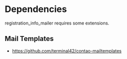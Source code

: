 Dependencies
============

registration_info_mailer requires some extensions.

Mail Templates
--------------

* https://github.com/terminal42/contao-mailtemplates